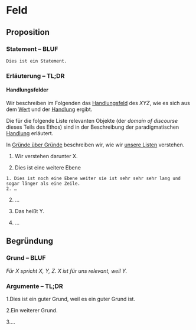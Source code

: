 # Feld

## Proposition

### Statement – BLUF

    Dies ist ein Statement.

### Erläuterung – TL;DR

#### Handlungsfelder

Wir beschreiben im Folgenden das [Handlungsfeld](../synopsis/reasons.md) des *XYZ*, wie es sich aus dem [Wert](../values/vi_value.md) und der [Handlung](../actions/ai_action.md) ergibt.

Die für die folgende Liste relevanten Objekte (der *domain of discourse* dieses Teils des Ethos) sind in der Beschreibung der paradigmatischen [Handlung](../actions/ai_action.md) erläutert.

In [Gründe über Gründe](../synopsis/reasons.md) beschreiben wir, wie wir [unsere Listen](../synopsis/reasons.md) verstehen.

1. Wir verstehen darunter X.

  1. Dies ist eine weitere Ebene

    1. Dies ist noch eine Ebene weiter sie ist sehr sehr sehr lang und sogar länger als eine Zeile.
    2. …

  2. …

2. Das heißt Y.

3. …

## Begründung

### Grund – BLUF

*Für X spricht X, Y, Z.*
*X ist für uns relevant, weil Y.*

### Argumente – TL;DR

1.Dies ist ein guter Grund, weil es ein guter Grund ist.

2.Ein weiterer Grund.

3.…
